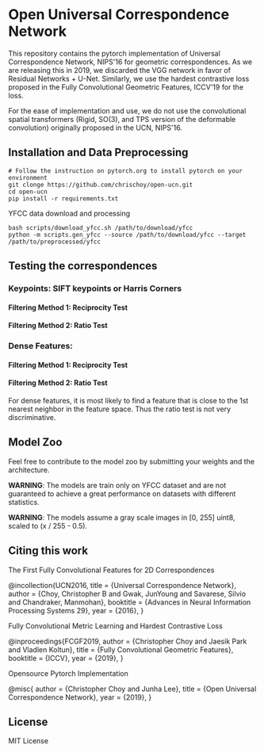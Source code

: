 # Open Universal Correspondence Network

This repository contains the pytorch implementation of Universal Correspondence
Network, NIPS'16 for geometric correspondences.  As we are releasing this
in 2019, we discarded the VGG network in favor of Residual Networks + U-Net.
Similarly, we use the hardest contrastive loss proposed in the Fully
Convolutional Geometric Features, ICCV'19 for the loss.

For the ease of implementation and use, we do not use the convolutional spatial
transformers (Rigid, SO(3), and TPS version of the deformable convolution)
originally proposed in the UCN, NIPS'16.


## Installation and Data Preprocessing

```
# Follow the instruction on pytorch.org to install pytorch on your environment
git clonge https://github.com/chrischoy/open-ucn.git
cd open-ucn
pip install -r requirements.txt
```

YFCC data download and processing

```
bash scripts/download_yfcc.sh /path/to/download/yfcc
python -m scripts.gen_yfcc --source /path/to/download/yfcc --target /path/to/preprocessed/yfcc
```

## Testing the correspondences


### Keypoints: SIFT keypoints or Harris Corners

#### Filtering Method 1: Reciprocity Test
#### Filtering Method 2: Ratio Test


### Dense Features:

#### Filtering Method 1: Reciprocity Test
#### Filtering Method 2: Ratio Test

For dense features, it is most likely to find a feature that is close to the 1st nearest neighbor in the feature space. Thus the ratio test is not very discriminative.


## Model Zoo

Feel free to contribute to the model zoo by submitting your weights and the architecture.

**WARNING**: The models are train only on YFCC dataset and are not guaranteed to achieve a great performance on datasets with different statistics.

**WARNING**: The models assume a gray scale images in [0, 255] uint8, scaled to (x / 255 - 0.5).




## Citing this work

The First Fully Convolutional Features for 2D Correspondences

@incollection{UCN2016,
    title = {Universal Correspondence Network},
    author = {Choy, Christopher B and Gwak, JunYoung and Savarese, Silvio and Chandraker, Manmohan},
    booktitle = {Advances in Neural Information Processing Systems 29},
    year = {2016},
}

Fully Convolutional Metric Learning and Hardest Contrastive Loss

@inproceedings{FCGF2019,
    author = {Christopher Choy and Jaesik Park and Vladlen Koltun},
    title = {Fully Convolutional Geometric Features},
    booktitle = {ICCV},
    year = {2019},
}

Opensource Pytorch Implementation

@misc{
    author = {Christopher Choy and Junha Lee},
    title = {Open Universal Correspondence Network},
    year = {2019},
}


## License

MIT License
